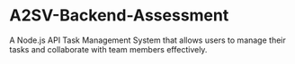 # A2SV-Backend-Assessment
A Node.js API Task Management System that allows users to manage their tasks and collaborate with team members effectively.
